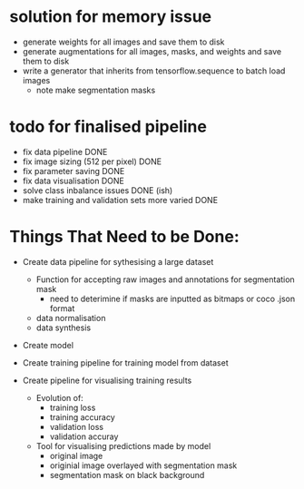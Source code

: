 # solution for memory issue
* generate weights for all images and save them to disk
* generate augmentations for all images, masks, and weights and save them to disk
* write a generator that inherits from tensorflow.sequence to batch load images
    * note make segmentation masks

# todo for finalised pipeline
* fix data pipeline DONE
* fix image sizing (512 per pixel) DONE
* fix parameter saving DONE
* fix data visualisation DONE
* solve class inbalance issues DONE (ish)
* make training and validation sets more varied DONE

# Things That Need to be Done:
* Create data pipeline for sythesising a large dataset
    * Function for accepting raw images and annotations for segmentation mask
        * need to deterimine if masks are inputted as bitmaps or coco .json format
    * data normalisation
    * data synthesis
    
* Create model

* Create training pipeline for training model from dataset

* Create pipeline for visualising training results
    * Evolution of:
        * training loss
        * training accuracy
        * validation loss
        * validation accuray
    * Tool for visualising predictions made by model
        * original image
        * originial image overlayed with segmentation mask
        * segmentation mask on black background